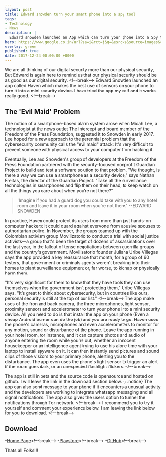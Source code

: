 ```yaml
---
layout: post
title: Edward snowden turn your smart phone into a spy tool
tags:
- Technology
- News
description: |
  Edward snowden launched an App which can turn your phone into a Spy tool
hero: https://www.google.co.in/url?sa=i&rct=j&q=&esrc=s&source=images&cd=&cad=rja&uact=8&ved=0ahUKEwjCt5iO8qLYAhUJMo8KHXVuBkoQjRwIBw&url=http%3A%2F%2Fwww.businessinsider.com%2Fedward-snowden-haven-security-app-2017-12&psig=AOvVaw12WNhBBQRgB7pgYvi2Ocde&ust=1514213258025718
overlay: green
published: true
date: 2017-12-24 00:00:00 +0000
---
```


We are all thinking of our digital security more than our physical security, But Edward is again here to remind us that our physical security
should be as good as our digital security.
<!–-break-–>
Edward Snowden launched an app called Haven which makes the best use of sensors on your phone to turn it into a mini security device. I have tried
the app my self and it works really good.
<!–-break-–>
## The 'Evil Maid' Problem
The notion of a smartphone-based alarm system arose when Micah Lee, a technologist at the news outlet The Intercept and board member of the Freedom of the Press Foundation, suggested it to Snowden in early 2017. Lee hoped for a new approach to the perennial problem that the cybersecurity community calls the "evil maid" attack: It's very difficult to prevent someone with physical access to your computer from hacking it.

Eventually, Lee and Snowden's group of developers at the Freedom of the Press Foundation partnered with the security-focused nonprofit Guardian Project to build and test a software solution to that problem. "We thought, is there a way we can use a smartphone as a security device," says Nathan Freitas, the director of the Guardian Project. "Take all the surveillance technologies in smartphones and flip them on their head, to keep watch on all the things you care about when you’re not there?"

>'Imagine if you had a guard dog you could take with you to any hotel room and leave it in your room when you’re not there.'
--EDWARD SNOWDEN

In practice, Haven could protect its users from more than just hands-on computer hackers; it could guard against everyone from abusive spouses to authoritarian police. In November, the groups teamed up with the Colombian activism group Movilizatorio to conduct a trial with social justice activists—a group that's been the target of dozens of assassinations over the last year, in the fallout of tense negotiations between guerrilla groups and the country's government. Movilizatorio founder Juliana Uribe Villegas says the app provided a key reassurance that month, for a group of 60 testers, that government or criminals agents weren't breaking into their homes to plant surveillance equipment or, far worse, to kidnap or physically harm them.

"It's very significant for them to know that they have tools they can use themselves when the government isn’t protecting them," Uribe Villegas says. "It’s great to think about cybersecurity, but in countries like ours, personal security is still at the top of our list."
<!–-break-–>
The app make uses of the fron and back camera, the three microphones, light sensor, proximity sensors and accelerometer to turn your phone into 
a mini security device. All you need to do is that install the app on your phone (Even a cheap Android burner can do the job) and you are ready to go.
Haven uses the phone's cameras, microphones and even accelerometers to monitor for any motion, sound or disturbance of the phone. Leave the app running in your hotel room, for instance, and it can capture photos and audio of anyone entering the room while you're out, whether an innocent housekeeper or an intelligence agent trying to use his alone time with your laptop to install spyware on it. It can then instantly send pictures and sound clips of those visitors to your primary phone, alerting you to the disturbance. The app even uses the phone's light sensor to trigger an alert if the room goes dark, or an unexpected flashlight flickers.
<!–-break-–>

The app is still in beta and the source code is opensource and hosted on github. I will leave the link in the download section below.
{: .notice}
The app can also send message to your phone if it encounters a unusual activity and the developers are working to integrate whatsapp messaging
and all signal notifications. The app also gives the users option to tunnel the notifications through Tor network.
<!–-break-–>
I recommend you to try it yourself and comment your experience below. I am leaving the link below for you to download.
<!–-break-–>
## Download
-<a href="https://guardianproject.github.io/haven/">Home Page</a><!–-break-–>
-<a href="https://play.google.com/store/apps/details?id=org.havenapp.main">Playstore</a><!–-break-–>
-<a href="https://github.com/guardianproject/haven">GitHub</a><!–-break-–>

Thats all Folks!!!

